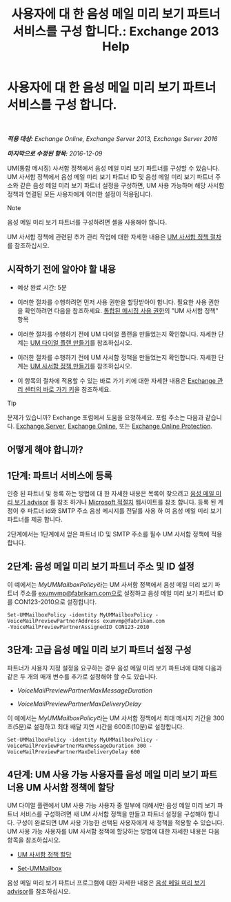﻿---
title: '사용자에 대 한 음성 메일 미리 보기 파트너 서비스를 구성 합니다.: Exchange 2013 Help'
TOCTitle: 사용자에 대 한 음성 메일 미리 보기 파트너 서비스를 구성 합니다.
ms:assetid: 7bb914ca-5502-4e64-bae5-555034138d8a
ms:mtpsurl: https://technet.microsoft.com/ko-kr/library/Ff630920(v=EXCHG.150)
ms:contentKeyID: 51407710
ms.date: 05/22/2018
mtps_version: v=EXCHG.150
ms.translationtype: MT
---

# 사용자에 대 한 음성 메일 미리 보기 파트너 서비스를 구성 합니다.

 

_**적용 대상:** Exchange Online, Exchange Server 2013, Exchange Server 2016_

_**마지막으로 수정된 항목:** 2016-12-09_

UM(통합 메시징) 사서함 정책에서 음성 메일 미리 보기 파트너를 구성할 수 있습니다. UM 사서함 정책에서 음성 메일 미리 보기 파트너 ID 및 음성 메일 미리 보기 파트너 주소와 같은 음성 메일 미리 보기 파트너 설정을 구성하면, UM 사용 가능하며 해당 사서함 정책과 연결된 모든 사용자에게 이러한 설정이 적용됩니다.


> [!NOTE]
> 음성 메일 미리 보기 파트너를 구성하려면 셸을 사용해야 합니다.



UM 사서함 정책에 관련된 추가 관리 작업에 대한 자세한 내용은 [UM 사서함 정책 절차](um-mailbox-policy-procedures-exchange-2013-help.md)를 참조하십시오.

## 시작하기 전에 알아야 할 내용

  - 예상 완료 시간: 5분

  - 이러한 절차를 수행하려면 먼저 사용 권한을 할당받아야 합니다. 필요한 사용 권한을 확인하려면 다음을 참조하세요. [통합된 메시징 사용 권한](unified-messaging-permissions-exchange-2013-help.md)의 "UM 사서함 정책" 항목

  - 이러한 절차를 수행하기 전에 UM 다이얼 플랜을 만들었는지 확인합니다. 자세한 단계는 [UM 다이얼 플랜 만들기](https://docs.microsoft.com/ko-kr/exchange/voice-mail-unified-messaging/connect-voice-mail-system/create-um-dial-plan)를 참조하십시오.

  - 이러한 절차를 수행하기 전에 UM 사서함 정책을 만들었는지 확인합니다. 자세한 단계는 [UM 사서함 정책 만들기](https://docs.microsoft.com/ko-kr/exchange/voice-mail-unified-messaging/set-up-voice-mail/create-um-mailbox-policy)를 참조하십시오.

  - 이 항목의 절차에 적용할 수 있는 바로 가기 키에 대한 자세한 내용은 [Exchange 관리 센터의 바로 가기 키](keyboard-shortcuts-in-the-exchange-admin-center-exchange-online-protection-help.md)을 참조하세요.


> [!TIP]
> 문제가 있습니까? Exchange 포럼에서 도움을 요청하세요. 포럼 주소는 다음과 같습니다. <A href="https://go.microsoft.com/fwlink/p/?linkid=60612">Exchange Server</A>, <A href="https://go.microsoft.com/fwlink/p/?linkid=267542">Exchange Online</A>, 또는 <A href="https://go.microsoft.com/fwlink/p/?linkid=285351">Exchange Online Protection</A>.



## 어떻게 해야 합니까?

## 1단계: 파트너 서비스에 등록

인증 된 파트너 및 등록 하는 방법에 대 한 자세한 내용은 목록이 찾으려고 [음성 메일 미리 보기 advisor](https://docs.microsoft.com/ko-kr/exchange/voice-mail-unified-messaging/set-up-client-voice-mail-features/voice-mail-preview-advisor) 를 참조 하거나 [Microsoft 적절치](https://go.microsoft.com/fwlink/p/?linkid=281966) 웹사이트를 참조 합니다. 등록 된 계정이 후 파트너 id와 SMTP 주소 음성 메시지를 전달를 사용 하 여 음성 메일 미리 보기 파트너를 제공 합니다.

2단계에서는 1단계에서 얻은 파트너 ID 및 SMTP 주소를 필수 UM 사서함 정책에 적용합니다.

## 2단계: 음성 메일 미리 보기 파트너 주소 및 ID 설정

이 예에서는 *MyUMMailboxPolicy*라는 UM 사서함 정책에서 음성 메일 미리 보기 파트너 주소를 exumvmp@fabrikam.com으로 설정하고 음성 메일 미리 보기 파트너 ID를 CON123-2010으로 설정합니다.

    Set-UMMailboxPolicy -identity MyUMMailboxPolicy -VoiceMailPreviewPartnerAddress exumvmp@fabrikam.com
    -VoiceMailPreviewPartnerAssignedID CON123-2010

## 3단계: 고급 음성 메일 미리 보기 파트너 설정 구성

파트너가 사용자 지정 설정을 요구하는 경우 음성 메일 미리 보기 파트너에 대해 다음과 같은 두 개의 매개 변수를 추가로 설정해야 할 수도 있습니다.

  - *VoiceMailPreviewPartnerMaxMessageDuration*

  - *VoiceMailPreviewPartnerMaxDeliveryDelay*

이 예에서는 *MyUMMailboxPolicy*라는 UM 사서함 정책에서 최대 메시지 기간을 300초(5분)로 설정하고 최대 배달 지연 시간을 600초(10분)로 설정합니다.

    Set-UMMailboxPolicy -identity MyUMMailboxPolicy -VoiceMailPreviewPartnerMaxMessageDuration 300 -VoiceMailPreviewPartnerMaxDeliveryDelay 600

## 4단계: UM 사용 가능 사용자를 음성 메일 미리 보기 파트너용 UM 사서함 정책에 할당

UM 다이얼 플랜에서 UM 사용 가능 사용자 중 일부에 대해서만 음성 메일 미리 보기 파트너 서비스를 구성하려면 새 UM 사서함 정책을 만들고 파트너 설정을 구성해야 합니다. 구성이 완료되면 UM 사용 가능한 선택된 사용자에게 새 정책을 적용할 수 있습니다. UM 사용 가능 사용자를 UM 사서함 정책에 할당하는 방법에 대한 자세한 내용은 다음 항목을 참조하십시오.

  - [UM 사서함 정책 할당](assign-a-um-mailbox-policy-exchange-2013-help.md)

  - [Set-UMMailbox](https://technet.microsoft.com/ko-kr/library/bb124893\(v=exchg.150\))

음성 메일 미리 보기 파트너 프로그램에 대한 자세한 내용은 [음성 메일 미리 보기 advisor](https://docs.microsoft.com/ko-kr/exchange/voice-mail-unified-messaging/set-up-client-voice-mail-features/voice-mail-preview-advisor)를 참조하십시오.

